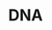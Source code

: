 ---
layout: "layouts/default.njk"
title: "DNA"
description: Beskrivelse af hvad siden handler om.
eleventyNavigation:
  title: DNA
  key: dna
  order: 1
---
